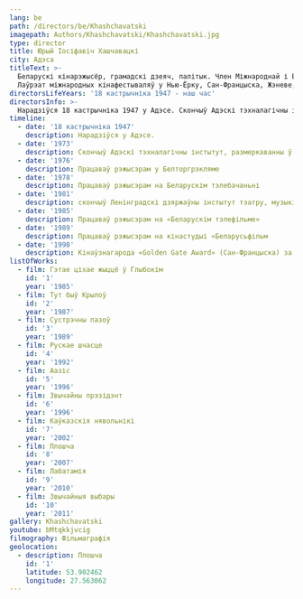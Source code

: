 ```yaml
---
lang: be
path: /directors/be/Khashchavatski
imagepath: Authors/Khashchavatski/Khashchavatski.jpg
type: director
title: Юрый Іосіфавіч Хашчавацкі
city: Адэса
titleText: >-
  Беларускі кінарэжысёр, грамадскі дзеяч, палітык. Член Міжнароднай і Еўразійскай акадэмій тэлебачання і радыё. 
  Лаўрэат міжнародных кінафестываляў у Нью-Ёрку, Сан-Францыска, Жэневе, Берліне, Мюнхене, Лейпцыгу, Бялградзе, Кіеве, Санкт-Петэрбургу.
directorsLifeYears: '18 кастрычніка 1947 - наш час'
directorsInfo: >-
  Нарадзіўся 18 кастрычніка 1947 у Адэсе. Скончыў Адэскі тэхналагічны інстытут. Пасля размеркавання ў Мінск супрацоўнічаў як пазаштатны аўтар з Беларускім тэлебачаннем, пазней — рэжысёр. У 1981-м скончыў Ленінградскі дзяржаўны інстытут тэатру, музыкі і кінематаграфіі. Стаяў ля вытокаў Мінскага аб'яднання яўрэйскай культуры ў 1988 г., увайшоў у праўленне гэтай грамадскай арганізацыі, аднак неўзабаве пакінуў яго з-за нязгоды з метадамі кіраўніцтва. У канцы 1990-х гадоў уваходзіў у Савет дырэктароў Сусветнай асацыяцыі беларускіх яўрэяў. Сябра Аб'яднанай грамадзянскай партыі. Адзначае, што з'яўляецца паслядоўным апанентам рэжыму Лукашэнкі. Аўтар больш як трыццаці кінафільмаў, многія адзначаныя прызамі міжнародных фестываляў.
timeline:
  - date: '18 кастрычніка 1947'
    description: Нарадзіўся у Адэсе.
  - date: '1973'
    description: Скончыў Адэскі тэхналагічны інстытут, размеркаванны ў Мінск
  - date: '1976'
    description: Працаваў рэжысэрам у Белторгрэкляме
  - date: '1978'
    description: Працаваў рэжысэрам на Беларускім тэлебачаньні
  - date: '1981'
    description: скончыў Ленінградскі дзяржаўны інстытут тэатру, музыкі і кінематаграфіі
  - date: '1985'
    description: Працаваў рэжысэрам на «Беларускім тэлефільме»
  - date: '1989'
    description: Працаваў рэжысэрам на кінастудыі «Беларусьфільм
  - date: '1998'
    description: Кінаўзнагарода «Golden Gate Award» (Сан-Францыска) за фільм «Звычайны прэзідэнт
listOfWorks:
  - film: Гэтае ціхае жыццё ў Глыбокім
    id: '1'
    year: '1985'
  - film: Тут быў Крылоў
    id: '2'
    year: '1987'
  - film: Сустрэчны пазоў
    id: '3'
    year: '1989'
  - film: Рускае шчасце
    id: '4'
    year: '1992'
  - film: Аазіс
    id: '5'
    year: '1996'
  - film: Звычайны прэзідэнт
    id: '6'
    year: '1996'
  - film: Каўказскія нявольнікі
    id: '7'
    year: '2002'
  - film: Плошча
    id: '8'
    year: '2007'
  - film: Лабатамія
    id: '9'
    year: '2010'
  - film: Звычайныя выбары
    id: '10'
    year: '2011'
gallery: Khashchavatski
youtube: bMtqkkjvcig
filmography: Фільмаграфія
geolocation:
  - description: Плошча
    id: '1'
    latitude: 53.902462
    longitude: 27.563062
---
```


